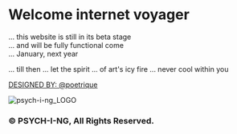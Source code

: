 # Welcome internet voyager    

... this website is still in its beta stage     
... and will be fully functional come     
... January, next year     
     
... till then
... let the spirit
... of art's icy fire
... never cool within you

[DESIGNED BY: @poetrique](http://instagram.com/poetrique)

![psych-i-ng_LOGO](http://res.cloudinary.com/poetrique/image/upload/c_scale,q_auto:best,w_500/v1513300654/psych-i-ng/psych-i-ng.png)

### &copy; PSYCH-I-NG, All Rights Reserved.
